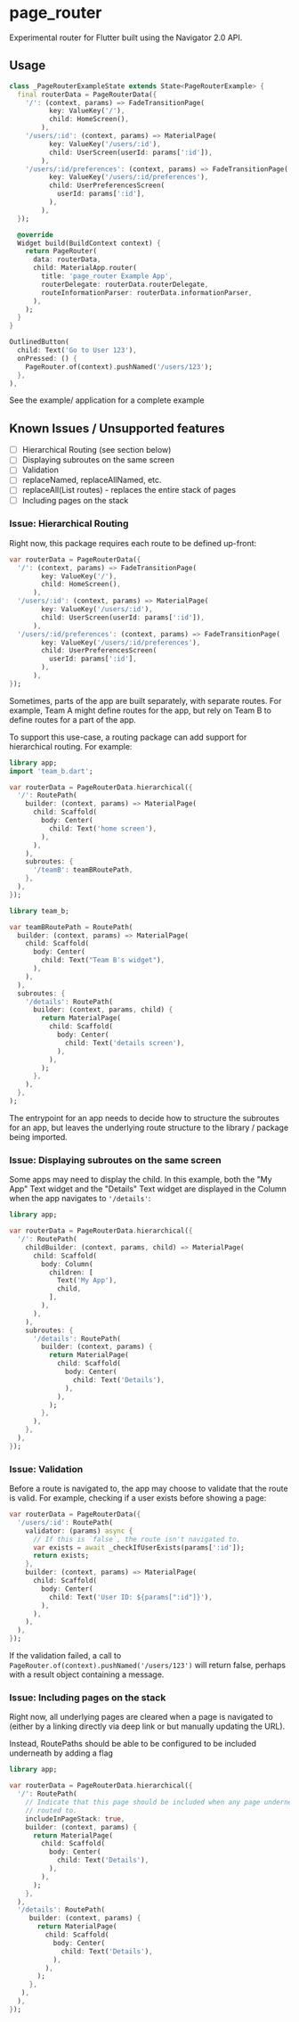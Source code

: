 # page_router

Experimental router for Flutter built using the Navigator 2.0 API.

## Usage

```dart
class _PageRouterExampleState extends State<PageRouterExample> {
  final routerData = PageRouterData({
    '/': (context, params) => FadeTransitionPage(
          key: ValueKey('/'),
          child: HomeScreen(),
        ),
    '/users/:id': (context, params) => MaterialPage(
          key: ValueKey('/users/:id'),
          child: UserScreen(userId: params[':id']),
        ),
    '/users/:id/preferences': (context, params) => FadeTransitionPage(
          key: ValueKey('/users/:id/preferences'),
          child: UserPreferencesScreen(
            userId: params[':id'],
          ),
        ),
  });

  @override
  Widget build(BuildContext context) {
    return PageRouter(
      data: routerData,
      child: MaterialApp.router(
        title: 'page_router Example App',
        routerDelegate: routerData.routerDelegate,
        routeInformationParser: routerData.informationParser,
      ),
    );
  }
}
```


```dart
OutlinedButton(
  child: Text('Go to User 123'),
  onPressed: () {
    PageRouter.of(context).pushNamed('/users/123');
  },
),
```

See the example/ application for a complete example

## Known Issues / Unsupported features

- [ ] Hierarchical Routing (see section below)
- [ ] Displaying subroutes on the same screen
- [ ] Validation
- [ ] replaceNamed, replaceAllNamed, etc.
- [ ] replaceAll(List<String> routes) - replaces the entire stack of pages
- [ ] Including pages on the stack

### Issue: Hierarchical Routing
Right now, this package requires each route to be defined up-front:

```dart
var routerData = PageRouterData({
  '/': (context, params) => FadeTransitionPage(
        key: ValueKey('/'),
        child: HomeScreen(),
      ),
  '/users/:id': (context, params) => MaterialPage(
        key: ValueKey('/users/:id'),
        child: UserScreen(userId: params[':id']),
      ),
  '/users/:id/preferences': (context, params) => FadeTransitionPage(
        key: ValueKey('/users/:id/preferences'),
        child: UserPreferencesScreen(
          userId: params[':id'],
        ),
      ),
});
```

Sometimes, parts of the app are built separately, with separate routes. For
example, Team A might define routes for the app, but rely on Team B to define
routes for a part of the app.

To support this use-case, a routing package can add support for hierarchical
routing. For example:

```dart
library app;
import 'team_b.dart';

var routerData = PageRouterData.hierarchical({
  '/': RoutePath(
    builder: (context, params) => MaterialPage(
      child: Scaffold(
        body: Center(
          child: Text('home screen'),
        ),
      ),
    ),
    subroutes: {
      '/teamB': teamBRoutePath,
    },
  ),
});
```

```dart
library team_b;

var teamBRoutePath = RoutePath(
  builder: (context, params) => MaterialPage(
    child: Scaffold(
      body: Center(
        child: Text("Team B's widget"),
      ),
    ),
  ),
  subroutes: {
    '/details': RoutePath(
      builder: (context, params, child) {
        return MaterialPage(
          child: Scaffold(
            body: Center(
              child: Text('details screen'),
            ),
          ),
        );
      },
    ),
  },
);

```

The entrypoint for an app needs to decide how to structure the subroutes for an
app, but leaves the underlying route structure to the library / package being
imported.

### Issue: Displaying subroutes on the same screen

Some apps may need to display the child. In this example, both the "My App" Text
widget and the "Details" Text widget are displayed in the Column when the app
navigates to `'/details'`:

```dart
library app;

var routerData = PageRouterData.hierarchical({
  '/': RoutePath(
    childBuilder: (context, params, child) => MaterialPage(
      child: Scaffold(
        body: Column(
          children: [
            Text('My App'),
            child,
          ],
        ),
      ),
    ),
    subroutes: {
      '/details': RoutePath(
        builder: (context, params) {
          return MaterialPage(
            child: Scaffold(
              body: Center(
                child: Text('Details'),
              ),
            ),
          );
        },
      ),
    },
  ),
});
```

### Issue: Validation

Before a route is navigated to, the app may choose to validate that the 
route is valid. For example, checking if a user exists before showing a page:

```dart
var routerData = PageRouterData({
  '/users/:id': RoutePath(
    validator: (params) async {
      // If this is `false`, the route isn't navigated to.
      var exists = await _checkIfUserExists(params[':id']);
      return exists;
    },
    builder: (context, params) => MaterialPage(
      child: Scaffold(
        body: Center(
          child: Text('User ID: ${params[":id"]}'),
        ),
      ),
    ),
  ),
});
```

If the validation failed, a call to
`PageRouter.of(context).pushNamed('/users/123')` will return false, perhaps with
a result object containing a message.

### Issue: Including pages on the stack
Right now, all underlying pages are cleared when a page is navigated to (either
by a linking directly via deep link or but manually updating the URL). 

Instead, RoutePaths should be able to be configured to be included underneath
by adding a flag

```dart
library app;

var routerData = PageRouterData.hierarchical({
  '/': RoutePath(
    // Indicate that this page should be included when any page underneath is
    // routed to.
    includeInPageStack: true, 
    builder: (context, params) {
      return MaterialPage(
        child: Scaffold(
          body: Center(
            child: Text('Details'),
          ),
        ),
      );
    },
  ),
  '/details': RoutePath(
     builder: (context, params) {
       return MaterialPage(
         child: Scaffold(
           body: Center(
             child: Text('Details'),
           ),
         ),
       );
     },
   ),
  ),
});
```
